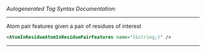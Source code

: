 _Autogenerated Tag Syntax Documentation:_

---
Atom pair features given a pair of residues of interest

```xml
<AtomInResidueAtomInResiduePairFeatures name="(&string;)" />
```



---
